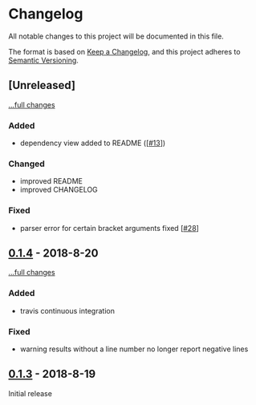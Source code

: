 # Changelog
All notable changes to this project will be documented in this file.

The format is based on [Keep a Changelog](https://keepachangelog.com/en/1.0.0/),
and this project adheres to [Semantic Versioning](https://semver.org/spec/v2.0.0.html).

## [Unreleased]
[...full changes](https://github.com/DaelDe/cmake_check/compare/v0.1.4...master)

### Added
- dependency view added to README ([[#13](https://github.com/DaelDe/cmake_check/issues/13)])

### Changed
- improved README
- improved CHANGELOG

### Fixed
- parser error for certain bracket arguments fixed [[#28](https://github.com/DaelDe/cmake_check/issues/28)]

## [0.1.4](https://github.com/DaelDe/cmake_check/releases/tag/v0.1.4) - 2018-8-20
[...full changes](https://github.com/DaelDe/cmake_check/compare/v0.1.3...v0.1.4)

### Added
- travis continuous integration

### Fixed
- warning results without a line number no longer report negative lines

## [0.1.3](https://github.com/DaelDe/cmake_check/releases/tag/v0.1.3) - 2018-8-19

Initial release
